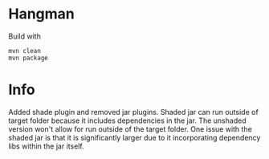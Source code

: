 # Hangman


Build with
```
mvn clean
mvn package
```


# Info

Added shade plugin and removed jar plugins. Shaded jar can run outside of target folder because it includes dependencies in the jar. The unshaded version won't allow for run outside of the target folder.
One issue with the shaded jar is that it is significantly larger due to it incorporating dependency libs within the jar itself.

